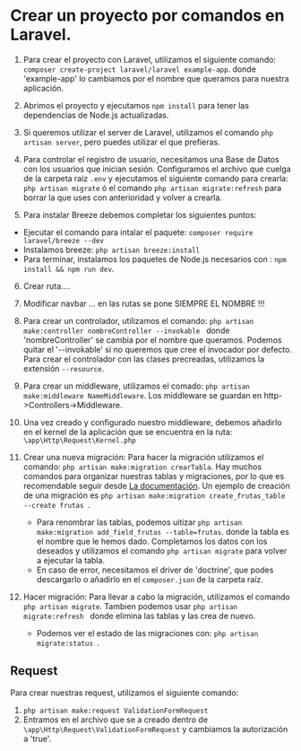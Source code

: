# Crear un proyecto por comandos en Laravel.
1. Para crear el proyecto con Laravel, utilizamos el siguiente comando: `composer create-project laravel/laravel example-app`. donde 'example-app' lo cambiamos por el nombre que queramos para nuestra aplicación.
2. Abrimos el proyecto y ejecutamos `npm install` para tener las dependencias de Node.js actualizadas.
3. Si queremos utilizar el server de Laravel, utilizamos el comando `php artisan server`, pero puedes utilizar el que prefieras.
4. Para controlar el registro de usuario, necesitamos una Base de Datos con los usuarios que inician sesión. Configuramos el archivo que cuelga de la carpeta raiz `.env` y ejecutamos el siguiente comando para crearla: `php artisan migrate` ó el comando `php artisan migrate:refresh` para borrar la que uses con anterioridad y volver a crearla.

5. Para instalar Breeze debemos completar los siguientes puntos:
- Ejecutar el comando para intalar el paquete: `composer require laravel/breeze --dev`
- Instalamos breeze: `php artisan breeze:install`
- Para terminar, instalamos los paquetes de Node.js necesarios con : `npm install && npm run dev`.

6. Crear ruta.... 
7. Modificar navbar ... en las rutas se pone SIEMPRE EL NOMBRE !!!
8. Para crear un controlador, utilizamos el comando: `php artisan make:controller nombreController --invokable ` donde 'nombreController' se cambia por el nombre que queramos. Podemos quitar el '--invokable' si no queremos que cree el invocador por defecto. Para crear el controlador con las clases precreadas, utilizamos la extensión `--resource`.
9. Para crear un middleware, utilizamos el comado: `php artisan make:middleware NameMiddleware`. Los middleware se guardan en http->Controllers->Middleware.
10. Una vez creado y configurado nuestro middleware, debemos añadirlo en el kernel de la aplicación que se encuentra en la ruta: `\app\Http\Request\Kernel.php`

11. Crear  una nueva migración: Para hacer la migración utilizamos el comando: `php artisan make:migration crearTabla`. Hay muchos comandos para organizar nuestras tablas y migraciones, por lo que es recomendable seguir desde <a href="https://laravel.com/docs/8.x/migrations" target="_blank">La documentación</a>. Un ejemplo de creación de una migración es `php artisan make:migration create_frutas_table --create frutas `.
	- Para renombrar las tablas, podemos uitizar `php artisan make:migration add_field_frutas --table=frutas`. donde la tabla es el nombre que le hemos dado. Completamos los datos con los deseados y utilizamos el comando `php artisan migrate` para volver a ejecutar la tabla.
	- En caso de error, necesitamos el driver de 'doctrine', que podes descargarlo o añadirlo en el `composer.json` de la carpeta raíz.

12. Hacer migración: Para llevar a cabo la migración, utilizamos el comando `php artisan migrate`. Tambien podemos usar `php artisan migrate:refresh ` donde elimina las tablas y las crea de nuevo.
	- Podemos ver el estado de las migraciones con: `php artisan migrate:status `.



## Request
Para crear nuestras request, utilizamos el siguiente comando:
1. `php artisan make:request ValidationFormRequest`
2. Entramos en el archivo que se a creado dentro de `\app\Http\Request\ValidationFormRequest` y cambiamos la autorización a 'true'.

